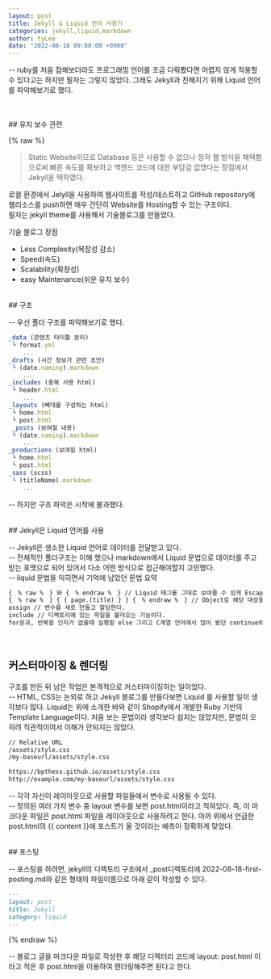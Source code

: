 ```yaml
---
layout: post
title: Jekyll & Liquid 언어 사용기
categories: jekyll,liquid,markdown
author: tyLee
date: "2022-08-18 09:00:00 +0900"
---
```


-- ruby를 처음 접해보더라도 프로그래밍 언어를 조금 다뤄봤다면 어렵지 않게 적용할 수 있다고는 하지만 필자는 그렇지 않았다. 그래도 Jekyll과 친해지기 위해 Liquid 언어를 파악해보기로 했다.

<br>
<br>
## 유지 보수 관련

{% raw %}

> Static Website이므로 Database 등은 사용할 수 없으나 정적 웹 방식을 채택함으로써 빠른 속도를 확보하고 백엔드 코드에 대한 부담감 없앴다는 장점에서 Jekyll을 택하였다.

로컬 환경에서 Jelyll을 사용하여 웹사이트를 작성/테스트하고 GitHub repository에 웹리소스를 push하면 매우 간단히 Website를 Hosting할 수 있는 구조이다.  
필자는 jekyll theme를 사용해서 기술블로그를 만들었다.

기술 블로그 장점

- Less Complexity(복잡성 감소)
- Speed(속도)
- Scalability(확장성)
- easy Maintenance(쉬운 유지 보수)

<br>
## 구조

-- 우선 폴더 구조를 파악해보기로 했다.

```javascript
_data (콘텐츠 타이틀 분리)
 └ format.yml
    ...
_drafts (시간 정보가 관련 초안)
 └ (date.naming).markdown
    ...
_includes (중복 사용 html)
 └ header.html
    ...
_layouts (뼈대를 구성하는 html)
 └ home.html
 └ post.html
 _posts (보여질 내용)
 └ (date.naming).markdown
    ...
_productions (보여질 html)
 └ home.html
 └ post.html
_sass (scss)
 └ (titleName).markdown
    ...

```

-- 하지만 구조 파악은 시작에 불과했다.

<br>
## Jekyll은 Liquid 언어를 사용

-- Jekyll은 생소한 Liquid 언어로 데이터를 전달받고 있다.  
-- 전체적인 폴더구조는 이해 했으나 markdown에서 Liquid 문법으로 데이터를 주고 받는 포맷으로 되어 있어서 다소 어떤 방식으로 접근해야할지 고민했다.  
-- liquid 문법을 익히면서 기억에 남았던 문법 요약

```markdown
{　% raw %　} 와 {　% endraw %　} // Liquid 태그를 그대로 보여줄 수 있게 Escape하는 방법이다.  
{　% raw %　} { { page.(title) } } {　% endraw %　} // Object로 해당 대상을 불러온다.  
assign // 변수를 새로 만들고 할당한다.  
include // 디렉토리에 있는 파일을 불러오는 기능이다.  
for문과, 반복할 인자가 없을때 실행할 else 그리고 C계열 언어에서 많이 봤던 continue와 break까지 지원한다.
```

<br>

## 커스터마이징 & 렌더링

구조를 만든 뒤 남은 작업은 본격적으로 커스터마이징하는 일이었다.  
-- HTML, CSS는 논외로 하고 Jekyll 블로그를 만들다보면 Liquid 를 사용할 일이 생각보다 많다. Liquid는 위에 소개한 바와 같이 Shopify에서 개발한 Ruby 기반의 Template Language이다. 처음 보는 문법이라 생각보다 쉽지는 않았지만, 문법이 오히려 직관적이여서 이해가 안되지는 않았다.

```markdown
// Relative URL
/assets/style.css
/my-baseurl/assets/style.css

https://bpthess.github.io/assets/style.css
http://example.com/my-baseurl/assets/style.css
```

-- 각각 자신이 레이아웃으로 사용할 파일들에서 변수로 사용될 수 있다.  
-- 정의된 여러 가지 변수 중 layout 변수를 보면 post.html이라고 적혀있다. 즉, 이 마크다운 파일은 post.html 파일을 레이아웃으로 사용하려고 한다. 아까 위에서 언급한 post.html의 {{ content }}에 포스트가 올 것이라는 예측이 정확하게 맞았다.

<br>
## 포스팅

-- 포스팅을 하려면, jekyll의 디렉토리 구조에서 \_post디렉토리에 2022-08-18-first-posting.md와 같은 형태의 파일이름으로 아래 같이 작성할 수 있다.

```markdown
---
layout: post
title: Jekyll
category: liquid
---
```

{% endraw %}

-- 블로그 글을 마크다운 파일로 작성한 후 해당 디렉터리 코드에 layout: post.html 이라고 적은 후 post.html을 이용하여 렌더링해주면 된다고 한다.
